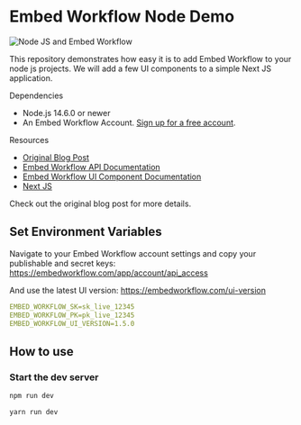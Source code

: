 # Embed Workflow Node Demo

![](https://blog.embedworkflow.com/assets/node-js-demo/integrate-with-node-js.png "Node JS and Embed Workflow")

This repository demonstrates how easy it is to add Embed Workflow to your node js projects. We will add a few UI components to a simple Next JS application.

Dependencies
- Node.js 14.6.0 or newer
- An Embed Workflow Account. [Sign up for a free account](https://embedworkflow.com/a/users/sign_up).

Resources
- [Original Blog Post](https://blog.embedworkflow.com/posts/node-js-demo/)
- [Embed Workflow API Documentation](https://api-docs.embedworkflow.com)
- [Embed Workflow UI Component Documentation](https://ui-docs.embedworkflow.com)
- [Next JS](https://nextjs.org/docs/)

Check out the original blog post for more details.

## Set Environment Variables

Navigate to your Embed Workflow account settings and copy your publishable and secret keys: https://embedworkflow.com/app/account/api_access

And use the latest UI version: https://embedworkflow.com/ui-version

```yml
EMBED_WORKFLOW_SK=sk_live_12345
EMBED_WORKFLOW_PK=pk_live_12345
EMBED_WORKFLOW_UI_VERSION=1.5.0
```

## How to use

### Start the dev server

```bash
npm run dev
```

```bash
yarn run dev
```
